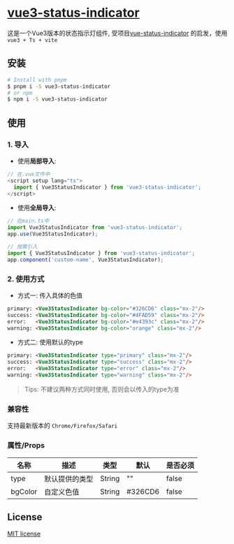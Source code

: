 # [vue3-status-indicator](https://github.com/guxuerui/vue3-status-indicator)

这是一个Vue3版本的状态指示灯组件, 受项目[vue-status-indicator](https://github.com/coderdiaz/vue-status-indicator#readme) 的启发，使用`vue3 + Ts + vite`

## 安装
```sh
# Install with pnpm
$ pnpm i -S vue3-status-indicator
# or npm
$ npm i -S vue3-status-indicator
```
## 使用

### 1. 导入
- 使用**局部导入**:
```ts
// 在.vue文件中
<script setup lang="ts">
  import { Vue3StatusIndicator } from 'vue3-status-indicator';
</script>
```
- 使用**全局导入**:
```ts
// 在main.ts中
import Vue3StatusIndicator from 'vue3-status-indicator';
app.use(Vue3StatusIndicator);

// 按需引入
import { Vue3StatusIndicator } from 'vue3-status-indicator';
app.component('custom-name', Vue3StatusIndicator);
```
### 2. 使用方式
- 方式一: 传入具体的色值
```html
primary: <Vue3StatusIndicator bg-color="#326CD6" class="mx-2"/>
success: <Vue3StatusIndicator bg-color="#4FAD59" class="mx-2"/>
error:   <Vue3StatusIndicator bg-color="#e4393c" class="mx-2"/>
warning: <Vue3StatusIndicator bg-color="orange" class="mx-2"/>
```
- 方式二: 使用默认的type
```html
primary: <Vue3StatusIndicator type="primary" class="mx-2"/>
success: <Vue3StatusIndicator type="success" class="mx-2"/>
error:   <Vue3StatusIndicator type="error" class="mx-2"/>
warning: <Vue3StatusIndicator type="warning" class="mx-2"/>
```

> Tips: 不建议两种方式同时使用, 否则会以传入的type为准

### 兼容性
支持最新版本的 `Chrome/Firefox/Safari`

### 属性/Props
|名称|描述|类型|默认|是否必须|
|---|---|---|---|---|
|type|默认提供的类型|String|""|false|
|bgColor|自定义色值|String|#326CD6|false|

## License
[MIT license](https://github.com/guxuerui/vue3-status-indicator/blob/main/LICENSE)
